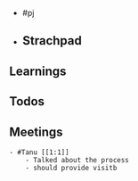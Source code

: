 - #pj
- ## Strachpad
## Learnings
## Todos
## Meetings
	- #Tanu [[1:1]]
		- Talked about the process
		- should provide visitb
